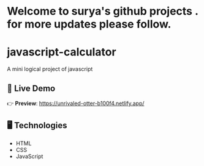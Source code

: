 

# Welcome to surya's github projects . for more updates please follow.



# javascript-calculator
A mini logical project of javascript



## 🔴 Live Demo

👉 **Preview**: https://unrivaled-otter-b100f4.netlify.app/

## 🖥️ Technologies

- HTML
- CSS
- JavaScript


